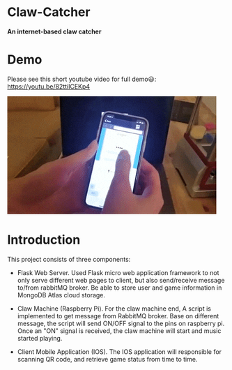# Claw-Catcher
**An internet-based claw catcher**

# Demo 
Please see this short youtube video for full demo:smiley:: https://youtu.be/82ttiICEKp4

![Alt Text](demo.gif)

# Introduction
This project consists of three components:

* Flask Web Server.
Used Flask micro web application framework to not only serve different web pages to client, but also send/receive message to/from rabbitMQ broker. Be able to store user and game information in MongoDB Atlas cloud storage.

* Claw Machine (Raspberry Pi).
For the claw machine end, A script is implemented to get message from RabbitMQ broker. Base on different message, the script will send ON/OFF signal to the pins on raspberry pi. Once an "ON" signal is received, the claw machine will start and music started playing. 


* Client Mobile Application (IOS).
The IOS application will responsible for scanning QR code, and retrieve game status from time to time.

